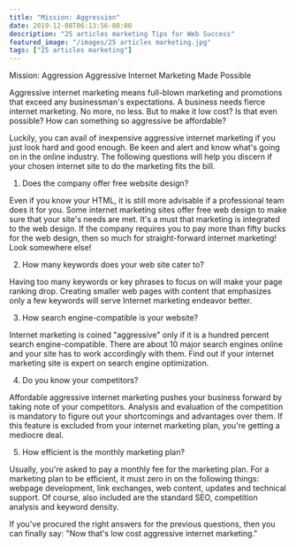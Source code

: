 ```yaml
---
title: "Mission: Aggression"
date: 2019-12-08T06:13:56-08:00
description: "25 articles marketing Tips for Web Success"
featured_image: "/images/25 articles marketing.jpg"
tags: ["25 articles marketing"]
---
```


Mission: Aggression
Aggressive Internet Marketing Made Possible

Aggressive internet marketing means full-blown marketing and promotions that exceed any businessman's expectations. A business needs fierce internet marketing. No more, no less. But to make it low cost? Is that even possible? How can something so aggressive be affordable?

Luckily, you can avail of inexpensive aggressive internet marketing if you just look hard and good enough. Be keen and alert and know what's going on in the online industry. The following questions will help you discern if your chosen internet site to do the marketing fits the bill.

1. Does the company offer free website design?

Even if you know your HTML, it is still more advisable if a professional team does it for you. Some internet marketing sites offer free web design to make sure that your site's needs are met. It's a must that marketing is integrated to the web design.   If the company requires you to pay more than fifty bucks for the web design, then so much for straight-forward internet marketing! Look somewhere else!

2. How many keywords does your web site cater to?

Having too many keywords or key phrases to focus on will make your page ranking drop. Creating smaller web pages with content that emphasizes only a few keywords will serve Internet marketing endeavor better. 

3. How search engine-compatible is your website?

Internet marketing is coined "aggressive" only if it is a hundred percent search engine-compatible. There are about 10 major search engines online and your site has to work accordingly with them. Find out if your internet marketing site is expert on search engine optimization.

4. Do you know your competitors?

Affordable aggressive internet marketing pushes your business forward by taking note of your competitors. Analysis and evaluation of the competition is mandatory to figure out your shortcomings and advantages over them. If this feature is excluded from your internet marketing plan, you're getting a mediocre deal.

5. How efficient is the monthly marketing plan?

Usually, you're asked to pay a monthly fee for the marketing plan. For a marketing plan to be efficient, it must zero in on the following things: webpage development, link exchanges, web content, updates and technical support. Of course, also included are the standard SEO, competition analysis and keyword density. 

If you've procured the right answers for the previous questions, then you can finally say: "Now that's low cost aggressive internet marketing."

